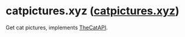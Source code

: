 # catpictures.xyz ([catpictures.xyz](https://catpictures.xyz))

Get cat pictures, implements [TheCatAPI](https://thecatapi.com/).
